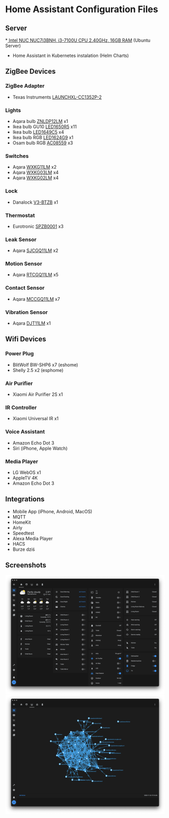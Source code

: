 #  Home Assistant Configuration Files

## Server
*[ Intel NUC NUC7i3BNH, i3-7100U CPU 2.40GHz, 16GB RAM](https://ark.intel.com/content/www/us/en/ark/products/95066/intel-nuc-kit-nuc7i3bnh.html) (Ubuntu Server)
* Home Assistant in Kubernetes instalation (Helm Charts)

## ZigBee Devices
### ZigBee Adapter 
* Texas Instruments [LAUNCHXL-CC1352P-2](https://www.zigbee2mqtt.io/information/supported_adapters.html#texas-instruments-launchxl-cc1352p-2)

### Lights
* Aqara bulb [ZNLDP12LM](https://www.zigbee2mqtt.io/devices/ZNLDP12LM.html) x1
* Ikea bulb GU10 [LED1650R5](https://www.zigbee2mqtt.io/devices/LED1650R5.html) x11
* Ikea bulb [LED1649C5](https://www.zigbee2mqtt.io/devices/LED1649C5.html) x4
* Ikea bulb RGB [LED1624G9](https://www.zigbee2mqtt.io/devices/LED1624G9.html) x1
* Osam bulb RGB [AC08559](https://www.zigbee2mqtt.io/devices/AC08559.html) x3

### Switches
* Aqara [WXKG11LM](https://www.zigbee2mqtt.io/devices/WXKG11LM.html) x2
* Aqara [WXKG03LM](https://www.zigbee2mqtt.io/devices/WXKG03LM.html) x4
* Aqara [WXKG02LM](https://www.zigbee2mqtt.io/devices/WXKG02LM.html) x4

### Lock
* Danalock [V3-BTZB](https://www.zigbee2mqtt.io/devices/V3-BTZB.html) x1

### Thermostat
* Eurotronic [SPZB0001](https://www.zigbee2mqtt.io/devices/SPZB0001.html) x3

### Leak Sensor
* Aqara [SJCGQ11LM](https://www.zigbee2mqtt.io/devices/SJCGQ11LM.html) x2

### Motion Sensor
* Aqara [RTCGQ11LM](https://www.zigbee2mqtt.io/devices/RTCGQ11LM.html) x5

### Contact Sensor
* Aqara [MCCGQ11LM](https://www.zigbee2mqtt.io/devices/MCCGQ11LM.html) x7

### Vibration Sensor
* Aqara [DJT11LM](https://www.zigbee2mqtt.io/devices/DJT11LM.html) x1

## Wifi Devices
### Power Plug
* BlitWolf BW-SHP6 x7 (eshome)
* Shelly 2.5 x2 (esphome)

### Air Purifier
* Xiaomi Air Purifier 2S x1

### IR Controller
* Xiaomi Universal IR x1

### Voice Assistant
* Amazon Echo Dot 3
* Siri (iPhone, Apple Watch)

### Media Player
* LG WebOS x1
* AppleTV 4K
* Amazon Echo Dot 3

## Integrations
* Mobile App (iPhone, Android, MacOS)
* MQTT
* HomeKit
* Airly
* Speedtest
* Alexa Media Player
* HACS
* Burze dziś

## Screenshots
![HA.png](image/HA.png)
![HA-zigbbe-mesh.png](image/HA-zigbbe-mesh.png)
